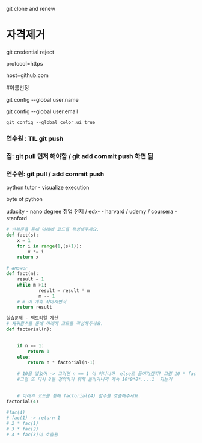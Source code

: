 git clone and renew 

# 자격제거

git credential reject

protocol=https

host=github.com



#이름선정

git config --global user.name

git config --global user.email

`git config --global color.ui true                                             `

### 연수원 : TIL git push

### 집: git pull 먼저 해야함 / git add commit push 하면 됨

### 연수원: git pull / add commit push



python tutor - visualize execution

byte of python

udacity - nano degree 취업 전제 / edx- - harvard / udemy / coursera - stanford











```python
# 반복문을 통해 아래에 코드를 작성해주세요.
def fact(s):
    x = 1
    for i in range(1,(s+1)):
        x *= i
    return x

# answer
def fact(m):
    result = 1
    while m >1:
            result = result * m
            m -= 1
    # m 이 계속 작아지면서
    return result 

실습문제 - 팩토리얼 계산
# 재귀함수를 통해 아래에 코드를 작성해주세요.
def factorial(n):
    

    if n == 1:
        return 1
    else:
        return n * factorial(n-1)
    
    # 10을 넣었어 -> 그러면 n == 1 이 아니니까  else로 들어가겠지? 그럼 10 * factorial (9)인데 저  9를 모르니까 또 돌아가겠지 돌아가 그럼 또다시 10 * 9 * factorial(8)이되고
    #그럼 또 다시 8을 정의하기 위해 돌아가니까 계속 10*9*8*....1  되는거

    
    # 아래의 코드를 통해 factorial(4) 함수를 호출해주세요.
factorial(4)

#fac(4)
# fac(1) -> return 1
# 2 * fac(1)
# 3 * fac(2)
# 4 * fac(3)이 호출됨 
```





